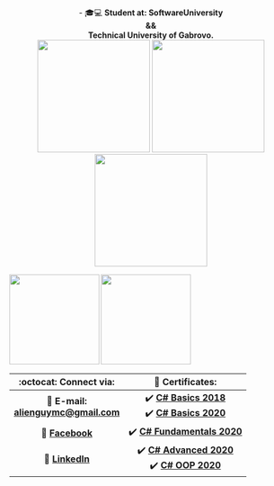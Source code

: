 <p align="center">
   - 🎓💻 <b>Student at: SoftwareUniversity<br>&&<br>Technical University of Gabrovo.
   <br>
   <img width="200" src="https://media1.tenor.com/images/cd37fa49c983ac905df0016fd5b6a2ee/tenor.gif">
   <img width="200" src="https://media1.tenor.com/images/cd37fa49c983ac905df0016fd5b6a2ee/tenor.gif">
   <img width="200" src="https://media1.tenor.com/images/cd37fa49c983ac905df0016fd5b6a2ee/tenor.gif">
</p>
   
<div>
  <img height="160" align="left" src="https://github-readme-stats.vercel.app/api?username=georgidelchev&count_private=true&true&hide=issues&show_icons=true" />
  <img height="160" src="https://github-readme-stats.vercel.app/api/top-langs/?username=georgidelchev&layout=compact" />
</div>

| :octocat: Connect via: | :scroll: Certificates: |
| :-: | :-: |
| :e-mail: **E-mail:**<br/>**alienguymc@gmail.com**| :heavy_check_mark: [**C# Basics 2018**](https://softuni.bg/certificates/details/60522/7f0d88f0)<br/>:heavy_check_mark: [**C# Basics 2020**](https://softuni.bg/certificates/details/81516/44cacb84)|
| :blue_book: [**Facebook**](https://www.facebook.com/georgi.d99/)| :heavy_check_mark: [**C# Fundamentals 2020**](https://softuni.bg/certificates/details/86254/2b4e820e)|
| 💼 [**LinkedIn**](https://www.linkedin.com/in/delchevgeorgi/)| :heavy_check_mark: [**C# Advanced 2020**](https://softuni.bg/certificates/details/90388/fe4aa004)<br/>:heavy_check_mark: [**C# OOP 2020**](https://softuni.bg/certificates/details/95813/bafda7ee)|

